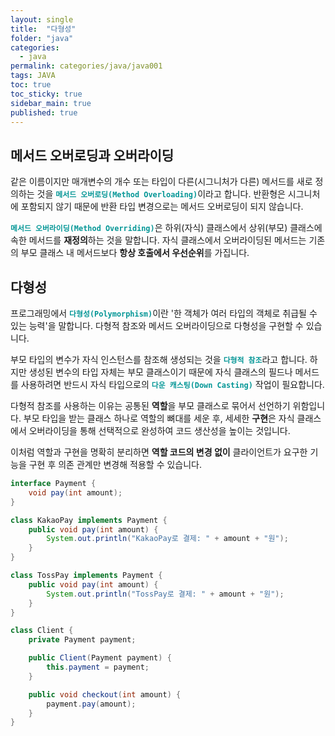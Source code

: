 ```yaml
---
layout: single
title:  "다형성"
folder: "java"
categories:
  - java
permalink: categories/java/java001
tags: JAVA
toc: true
toc_sticky: true
sidebar_main: true
published: true
---
```


## 메서드 오버로딩과 오버라이딩
같은 이름이지만 매개변수의 개수 또는 타입이 다른(시그니처가 다른) 메서드를 새로 정의하는 것을 <span style="color: rgb(3, 150, 150); font-weight: bold;">`메서드 오버로딩(Method Overloading)`</span>이라고 합니다. 반환형은 시그니처에 포함되지 않기 때문에 반환 타입 변경으로는 메서드 오버로딩이 되지 않습니다.

<span style="color: rgb(3, 150, 150); font-weight: bold;">`메서드 오버라이딩(Method Overriding)`</span>은 하위(자식) 클래스에서 상위(부모) 클래스에 속한 메서드를 **재정의**하는 것을 말합니다. 자식 클래스에서 오버라이딩된 메서드는 기존의 부모 클래스 내 메서드보다 **항상 호출에서 우선순위**를 가집니다.

## 다형성
프로그래밍에서 <span style="color: rgb(3, 150, 150); font-weight: bold;">`다형성(Polymorphism)`</span>이란 \'한 객체가 여러 타입의 객체로 취급될 수 있는 능력\'을 말합니다. 다형적 참조와 메서드 오버라이딩으로 다형성을 구현할 수 있습니다.

부모 타입의 변수가 자식 인스턴스를 참조해 생성되는 것을 <span style="color: rgb(3, 150, 150); font-weight: bold;">`다형적 참조`</span>라고 합니다. 하지만 생성된 변수의 타입 자체는 부모 클래스이기 때문에 자식 클래스의 필드나 메서드를 사용하려면 반드시 자식 타입으로의 <span style="color: rgb(3, 150, 150); font-weight: bold;">`다운 캐스팅(Down Casting)`</span> 작업이 필요합니다.

다형적 참조를 사용하는 이유는 공통된 **역할**을 부모 클래스로 묶어서 선언하기 위함입니다. 부모 타입을 받는 클래스 하나로 역할의 뼈대를 세운 후, 세세한 **구현**은 자식 클래스에서 오버라이딩을 통해 선택적으로 완성하여 코드 생산성을 높이는 것입니다.

이처럼 역할과 구현을 명확히 분리하면 **역할 코드의 변경 없이** 클라이언트가 요구한 기능을 구현 후 의존 관계만 변경해 적용할 수 있습니다.

```java
interface Payment {
    void pay(int amount);
}
```
```java
class KakaoPay implements Payment {
    public void pay(int amount) {
        System.out.println("KakaoPay로 결제: " + amount + "원");
    }
}

class TossPay implements Payment {
    public void pay(int amount) {
        System.out.println("TossPay로 결제: " + amount + "원");
    }
}
```
```java
class Client {
    private Payment payment;

    public Client(Payment payment) {
        this.payment = payment;
    }

    public void checkout(int amount) {
        payment.pay(amount);
    }
}
```